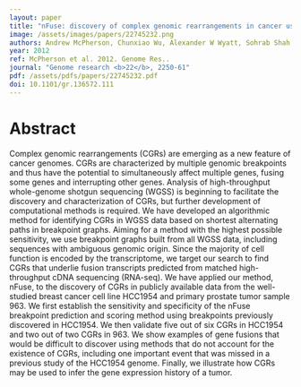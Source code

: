 ```yaml
---
layout: paper
title: "nFuse: discovery of complex genomic rearrangements in cancer using high-throughput sequencing."
image: /assets/images/papers/22745232.png
authors: Andrew McPherson, Chunxiao Wu, Alexander W Wyatt, Sohrab Shah, Colin Collins, S Cenk Sahinalp
year: 2012
ref: McPherson et al. 2012. Genome Res..
journal: "Genome research <b>22</b>, 2250-61"
pdf: /assets/pdfs/papers/22745232.pdf
doi: 10.1101/gr.136572.111
---
```


# Abstract

Complex genomic rearrangements (CGRs) are emerging as a new feature of cancer genomes. CGRs are characterized by multiple genomic breakpoints and thus have the potential to simultaneously affect multiple genes, fusing some genes and interrupting other genes. Analysis of high-throughput whole-genome shotgun sequencing (WGSS) is beginning to facilitate the discovery and characterization of CGRs, but further development of computational methods is required. We have developed an algorithmic method for identifying CGRs in WGSS data based on shortest alternating paths in breakpoint graphs. Aiming for a method with the highest possible sensitivity, we use breakpoint graphs built from all WGSS data, including sequences with ambiguous genomic origin. Since the majority of cell function is encoded by the transcriptome, we target our search to find CGRs that underlie fusion transcripts predicted from matched high-throughput cDNA sequencing (RNA-seq). We have applied our method, nFuse, to the discovery of CGRs in publicly available data from the well-studied breast cancer cell line HCC1954 and primary prostate tumor sample 963. We first establish the sensitivity and specificity of the nFuse breakpoint prediction and scoring method using breakpoints previously discovered in HCC1954. We then validate five out of six CGRs in HCC1954 and two out of two CGRs in 963. We show examples of gene fusions that would be difficult to discover using methods that do not account for the existence of CGRs, including one important event that was missed in a previous study of the HCC1954 genome. Finally, we illustrate how CGRs may be used to infer the gene expression history of a tumor.

